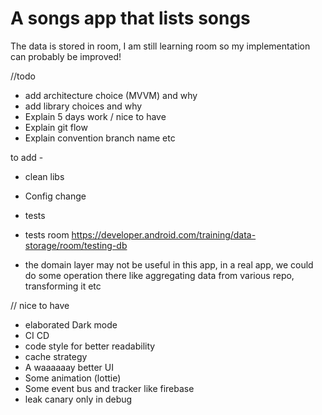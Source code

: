 # A songs app that lists songs 


The data is stored in room, I am still learning room so my implementation can probably be improved!

//todo 
- add architecture choice (MVVM) and why
- add library choices and why
- Explain 5 days work / nice to have
- Explain git flow 
- Explain convention branch name etc

to add -
- clean libs
- Config change
- tests
- tests room https://developer.android.com/training/data-storage/room/testing-db

- the domain layer may not be useful in this app, in a real app, we could do some operation there like aggregating data from various repo, transforming it etc


// nice to have
- elaborated Dark mode
- CI CD
- code style for better readability 
- cache strategy
- A waaaaaay better UI
- Some animation (lottie)
- Some event bus and tracker like firebase 
- leak canary only in debug